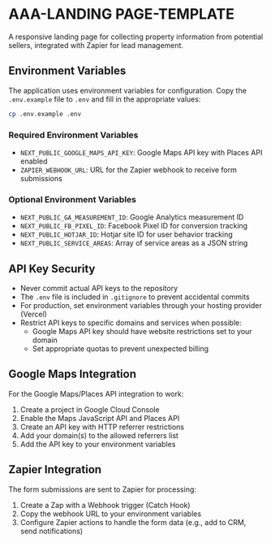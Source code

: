 # AAA-LANDING PAGE-TEMPLATE

A responsive landing page for collecting property information from potential sellers, integrated with Zapier for lead management.

## Environment Variables

The application uses environment variables for configuration. Copy the `.env.example` file to `.env` and fill in the appropriate values:

```bash
cp .env.example .env
```

### Required Environment Variables

- `NEXT_PUBLIC_GOOGLE_MAPS_API_KEY`: Google Maps API key with Places API enabled
- `ZAPIER_WEBHOOK_URL`: URL for the Zapier webhook to receive form submissions

### Optional Environment Variables

- `NEXT_PUBLIC_GA_MEASUREMENT_ID`: Google Analytics measurement ID
- `NEXT_PUBLIC_FB_PIXEL_ID`: Facebook Pixel ID for conversion tracking
- `NEXT_PUBLIC_HOTJAR_ID`: Hotjar site ID for user behavior tracking
- `NEXT_PUBLIC_SERVICE_AREAS`: Array of service areas as a JSON string

## API Key Security

- Never commit actual API keys to the repository
- The `.env` file is included in `.gitignore` to prevent accidental commits
- For production, set environment variables through your hosting provider (Vercel)
- Restrict API keys to specific domains and services when possible:
  - Google Maps API key should have website restrictions set to your domain
  - Set appropriate quotas to prevent unexpected billing

## Google Maps Integration

For the Google Maps/Places API integration to work:

1. Create a project in Google Cloud Console
2. Enable the Maps JavaScript API and Places API
3. Create an API key with HTTP referrer restrictions
4. Add your domain(s) to the allowed referrers list
5. Add the API key to your environment variables

## Zapier Integration

The form submissions are sent to Zapier for processing:

1. Create a Zap with a Webhook trigger (Catch Hook)
2. Copy the webhook URL to your environment variables
3. Configure Zapier actions to handle the form data (e.g., add to CRM, send notifications) 